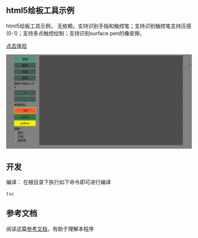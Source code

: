 ## html5绘板工具示例
html5绘板工具示例， 无依赖。支持识别手指和触控笔；支持识别触控笔支持压感(0-1)；支持多点触控绘制；支持识别surface pen的橡皮擦。

[点击体验](https://xninemoon.github.io/HtmlDrawer/index.html)

![](./docs/img/1.gif)

## 开发

编译： 在根目录下执行如下命令即可进行编译
```
tsc
```

## 参考文档
阅读这篇[参考文档](./docs/dev_note/note.md)，有助于理解本程序
